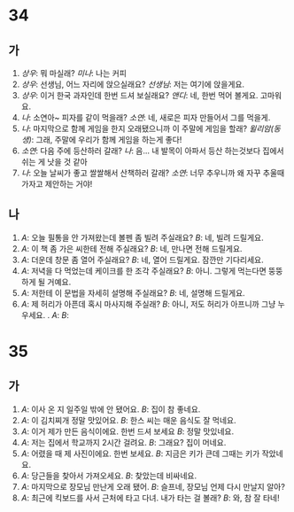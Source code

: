 # 34
## 가
1. *상우*: 뭐 마실래?
   *미나*: 나는 커피
2. *상우*: 선생님, 어느 자리에 앉으실래요?
   *선생님*: 저는 여기에 앉을게요.
3. *상우*: 이거 한국 과자인데 한번 드셔 보실래요?
   *앤디*: 네, 한번 먹어 볼게요. 고마워요.
4. *나*: 소연아~ 피자를 같이 먹을래?
   *소연*: 네, 새로은 피자 만들어서 그를 먹을게.
5. *나*: 마지막으로 함께 게임을 한지 오래됐으니까 이 주말에 게임을 할래?
   *윌리암(동생)*: 그래, 주말에 우리가 함께 게임을 하는게 좋다!
6. *소연*: 다음 주에 등산하러 갈래?
   *나*: 음... 내 발목이 아파서 등산 하는것보다 집에서 쉬는 게 낫을 것 같아
7. *나*: 오늘 날씨가 좋고 쌀쌀해서 산책하러 갈래?
   *소연*: 너무 추우니까 왜 자꾸 추울때 가자고 제안하는 거야!
## 나
1. *A*: 오늘 필통을 안 가져왔는데 볼펜 좀 빌려 주실래요?
   *B*: 네, 빌려 드릴게요.
2. *A*: 이 책 좀 가은 씨한테 전해 주실래요?
   *B*: 네, 만나면 전해 드릴게요.
3. *A*: 더운데 창문 좀 열어 주실래요?
   *B*: 네, 열어 드릴게요. 잠깐만 기다리세요.
4. *A*: 저녁을 다 먹었는데 케이크를 한 조각 주실래요?
   *B*: 아니. 그렇게 먹는다면 뚱뚱하게 될 거예요.
5. *A*: 저한테 이 문법을 자세히 설명해 주실래요?
   *B*: 네, 설명해 드릴게요.
6. *A*: 제 허리가 아픈데 혹시 마사지해 주실래?
   *B*: 아니, 저도 허리가 아프니까 그냥 누우세요.
. *A*:
   *B*:

# 35
## 가
1. *A*: 이사 온 지 일주일 밖에 안 됐어요.
   *B*: 집이 참 좋네요.
2. *A*: 이 김치찌개 정말 맛있어요.
   *B*: 한스 씨는 매운 음식도 잘 먹네요.
3. *A*: 이거 제가 만든 음식이에요. 한번 드셔 보세요
   *B*: 정말 맛있네요.
4. *A*: 저는 집에서 학교까지 2시간 걸려요.
   *B*: 그래요? 집이 머네요.
5. *A*: 어렸을 때 제 사진이에요. 한번 보세요.
   *B*: 지금은 키가 큰데 그때는 키가 작았네요.
6. *A*: 당근들을 찾아서 가져오세요.
   *B*: 찾았는데 비싸네요.
7. *A*: 마지막으로 장모님 만난게 오래 됐어.
   *B*: 슬프네, 장모님 언제 다시 만날지 알아?
8. *A*: 최근에 킥보드를 사서 근처에 타고 다녀. 내가 타는 걸 볼래?
   *B*: 와, 참 잘 타네!